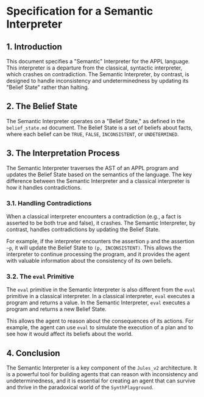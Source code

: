 # Specification for a Semantic Interpreter

## 1. Introduction

This document specifies a "Semantic" Interpreter for the APPL language. This interpreter is a departure from the classical, syntactic interpreter, which crashes on contradiction. The Semantic Interpreter, by contrast, is designed to handle inconsistency and undeterminedness by updating its "Belief State" rather than halting.

## 2. The Belief State

The Semantic Interpreter operates on a "Belief State," as defined in the `belief_state.md` document. The Belief State is a set of beliefs about facts, where each belief can be `TRUE`, `FALSE`, `INCONSISTENT`, or `UNDETERMINED`.

## 3. The Interpretation Process

The Semantic Interpreter traverses the AST of an APPL program and updates the Belief State based on the semantics of the language. The key difference between the Semantic Interpreter and a classical interpreter is how it handles contradictions.

### 3.1. Handling Contradictions

When a classical interpreter encounters a contradiction (e.g., a fact is asserted to be both true and false), it crashes. The Semantic Interpreter, by contrast, handles contradictions by updating the Belief State.

For example, if the interpreter encounters the assertion `p` and the assertion `~p`, it will update the Belief State to `(p, INCONSISTENT)`. This allows the interpreter to continue processing the program, and it provides the agent with valuable information about the consistency of its own beliefs.

### 3.2. The `eval` Primitive

The `eval` primitive in the Semantic Interpreter is also different from the `eval` primitive in a classical interpreter. In a classical interpreter, `eval` executes a program and returns a value. In the Semantic Interpreter, `eval` executes a program and returns a new Belief State.

This allows the agent to reason about the consequences of its actions. For example, the agent can use `eval` to simulate the execution of a plan and to see how it would affect its beliefs about the world.

## 4. Conclusion

The Semantic Interpreter is a key component of the `Jules_v2` architecture. It is a powerful tool for building agents that can reason with inconsistency and undeterminedness, and it is essential for creating an agent that can survive and thrive in the paradoxical world of the `SynthPlayground`.
